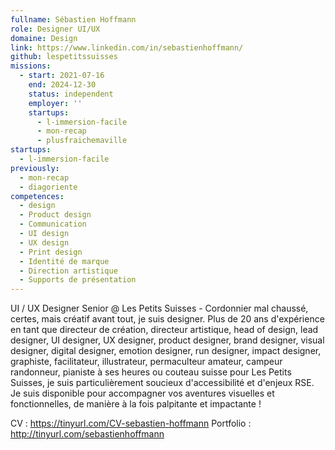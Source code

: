 ```yaml
---
fullname: Sébastien Hoffmann
role: Designer UI/UX
domaine: Design
link: https://www.linkedin.com/in/sebastienhoffmann/
github: lespetitssuisses
missions:
  - start: 2021-07-16
    end: 2024-12-30
    status: independent
    employer: ''
    startups:
      - l-immersion-facile
      - mon-recap
      - plusfraichemaville
startups:
  - l-immersion-facile
previously:
  - mon-recap
  - diagoriente
competences:
  - design
  - Product design
  - Communication
  - UI design
  - UX design
  - Print design
  - Identité de marque
  - Direction artistique
  - Supports de présentation
---
```

UI / UX Designer Senior @ Les Petits Suisses - Cordonnier mal chaussé, certes, mais créatif avant tout, je suis designer. Plus de 20 ans d'expérience en tant que directeur de création, directeur artistique, head of design, lead designer, UI designer, UX designer, product designer, brand designer, visual designer, digital designer, emotion designer, run designer, impact designer, graphiste, facilitateur, illustrateur, permaculteur amateur, campeur randonneur, pianiste à ses heures ou couteau suisse pour Les Petits Suisses, je suis particulièrement soucieux d'accessibilité et d'enjeux RSE. Je suis disponible pour accompagner vos aventures visuelles et fonctionnelles, de manière à la fois palpitante et impactante !

CV : https://tinyurl.com/CV-sebastien-hoffmann
Portfolio : http://tinyurl.com/sebastienhoffmann
